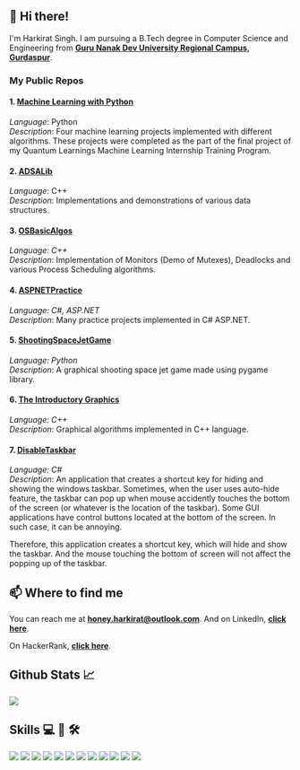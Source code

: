 ## :wave: Hi there!
I'm Harkirat Singh. I am pursuing a B.Tech degree in Computer Science and Engineering from **[Guru Nanak Dev University Regional Campus, Gurdaspur](https://www.gndurcgsp.in/)**.

### My Public Repos

#### 1. [Machine Learning with Python](https://github.com/HarkiratSingh7/Machine-Learning-with-Python)
_Language_: Python<br>
_Description_: Four machine learning projects implemented with different algorithms. These projects were completed as the part of the final project of my Quantum Learnings Machine Learning Internship Training Program.

#### 2. [ADSALib](https://github.com/HarkiratSingh7/ADSALib)
_Language_: C++<br>
_Description_: Implementations and demonstrations of various data structures.

#### 3. [OSBasicAlgos](https://github.com/HarkiratSingh7/OSBasicAlgos)
_Language: C++_<br>
_Description_: Implementation of Monitors (Demo of Mutexes), Deadlocks and various Process Scheduling algorithms.

#### 4. [ASPNETPractice](https://github.com/HarkiratSingh7/ASPNETPractice)
_Language: C#, ASP.NET_<br>
_Description_: Many practice projects implemented in C# ASP.NET.

#### 5. [ShootingSpaceJetGame](https://github.com/HarkiratSingh7/ShootingSpaceJetGame)
_Language: Python_<br>
_Description_: A graphical shooting space jet game made using pygame library.

#### 6. [The Introductory Graphics](https://github.com/HarkiratSingh7/the-introductory-graphics)
_Language: C++_<br>
_Description_: Graphical algorithms implemented in C++ language.

#### 7. [DisableTaskbar](https://github.com/HarkiratSingh7/DisableTaskbar)
_Language: C#_<br>
_Description_: An application that creates a shortcut key for hiding and showing the windows taskbar. Sometimes, when the user uses auto-hide feature, the taskbar can pop up when mouse accidently touches the bottom of the screen (or whatever is the location of the taskbar). Some GUI applications have control buttons located at the bottom of the screen. In such case, it can be annoying. 

Therefore, this application creates a shortcut key, which will hide and show the taskbar. And the mouse touching the bottom of screen will not affect the popping up of the taskbar.

## 📫 Where to find me
You can reach me at **honey.harkirat@outlook.com**. And on LinkedIn, **[click here](https://www.linkedin.com/in/harkirat-singh7)**.

On HackerRank, **[click here](https://www.hackerrank.com/honey_harkirat)**.

## Github Stats :chart_with_upwards_trend:
![](https://github-readme-stats.vercel.app/api?username=HarkiratSingh7&show_icons=true&theme=tokyonight)

## Skills :computer: :iphone: :hammer_and_wrench:
![](https://img.shields.io/badge/Code-C%2b%2b-informational?style=flat&logo=C%2b%2b&logoColor=white&color=298F85) ![](https://img.shields.io/badge/Code-Python-informational?style=flat&logo=Python&logoColor=white&color=298F85) ![](https://img.shields.io/badge/Code-C%23-informational?style=flat&logo=csharplang&logoColor=white&color=298F85)
![](https://img.shields.io/badge/Framework-.NET%20Core-informational?style=flat&logo=.net&logoColor=white&color=298F85) ![](https://img.shields.io/badge/Framework-Xamarin.Forms-informational?style=flat&logo=xamarin&logoColor=white&color=298F85) ![](https://img.shields.io/badge/Code-PHP-informational?style=flat&logo=PHP&logoColor=white&color=298F85) ![](https://img.shields.io/badge/Code-HTML-informational?style=flat&logo=HTML&logoColor=white&color=298F85) ![](https://img.shields.io/badge/Code-CSS-informational?style=flat&logo=CSS&logoColor=white&color=298F85) ![](https://img.shields.io/badge/Code-JavaScript-informational?style=flat&logo=javascript&logoColor=white&color=298F85) ![](https://img.shields.io/badge/Code-MySQL-informational?style=flat&logo=mysql&logoColor=white&color=298F85)
![](https://img.shields.io/badge/OS-Linux-informational?style=flat&logo=linux&logoColor=white&color=298F85) ![](https://img.shields.io/badge/OS-Windows-informational?style=flat&logo=windows&logoColor=white&color=298F85)


<!--
**HarkiratSingh7/harkiratsingh7** is a ✨ _special_ ✨ repository because its `README.md` (this file) appears on your GitHub profile.

Here are some ideas to get you started:

- 🔭 I’m currently working on ...
- 🌱 I’m currently learning ...
- 👯 I’m looking to collaborate on ...
- 🤔 I’m looking for help with ...
- 💬 Ask me about ...
- 📫 How to reach me: ...
- 😄 Pronouns: ...
- ⚡ Fun fact: ...
-->
